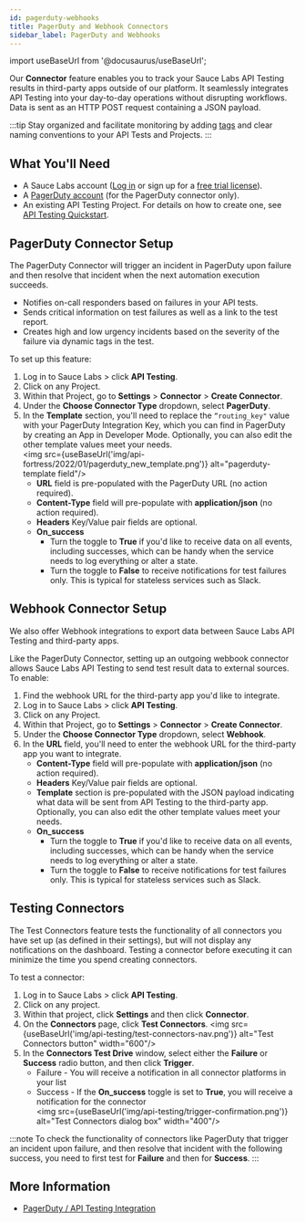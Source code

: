```yaml
---
id: pagerduty-webhooks
title: PagerDuty and Webhook Connectors
sidebar_label: PagerDuty and Webhooks
---
```


import useBaseUrl from '@docusaurus/useBaseUrl';

Our **Connector** feature enables you to track your Sauce Labs API Testing results in third-party apps outside of our platform. It seamlessly integrates API Testing into your day-to-day operations without disrupting workflows. Data is sent as an HTTP POST request containing a JSON payload.

:::tip
Stay organized and facilitate monitoring by adding [tags](/api-testing/composer/other-components/#tag) and clear naming conventions to your API Tests and Projects.
:::

## What You'll Need

- A Sauce Labs account ([Log in](https://accounts.saucelabs.com/am/XUI/#login/) or sign up for a [free trial license](https://saucelabs.com/sign-up)).
- A [PagerDuty account](https://www.pagerduty.com/) (for the PagerDuty connector only).
- An existing API Testing Project. For details on how to create one, see [API Testing Quickstart](/api-testing/quickstart/).

## PagerDuty Connector Setup

The PagerDuty Connector will trigger an incident in PagerDuty upon failure and then resolve that incident when the next automation execution succeeds.

- Notifies on-call responders based on failures in your API tests.
- Sends critical information on test failures as well as a link to the test report.
- Creates high and low urgency incidents based on the severity of the failure via dynamic tags in the test.

To set up this feature:

1. Log in to Sauce Labs > click **API Testing**.
2. Click on any Project.
3. Within that Project, go to **Settings** > **Connector** > **Create Connector**.
4. Under the **Choose Connector Type** dropdown, select **PagerDuty**.
5. In the **Template** section, you'll need to replace the `“routing_key"` value with your PagerDuty Integration Key, which you can find in PagerDuty by creating an App in Developer Mode. Optionally, you can also edit the other template values meet your needs.<br/><img src={useBaseUrl('img/api-fortress/2022/01/pagerduty_new_template.png')} alt="pagerduty-template field"/>
   - **URL** field is pre-populated with the PagerDuty URL (no action required).
   - **Content-Type** field will pre-populate with **application/json** (no action required).
   - **Headers** Key/Value pair fields are optional.
   - **On_success**
     - Turn the toggle to **True** if you'd like to receive data on all events, including successes, which can be handy when the service needs to log everything or alter a state.
     - Turn the toggle to **False** to receive notifications for test failures only. This is typical for stateless services such as Slack.

## Webhook Connector Setup

We also offer Webhook integrations to export data between Sauce Labs API Testing and third-party apps.

Like the PagerDuty Connector, setting up an outgoing webbook connector allows Sauce Labs API Testing to send test result data to external sources. To enable:

1. Find the webhook URL for the third-party app you'd like to integrate.
2. Log in to Sauce Labs > click **API Testing**.
3. Click on any Project.
4. Within that Project, go to **Settings** > **Connector** > **Create Connector**.
5. Under the **Choose Connector Type** dropdown, select **Webhook**.
6. In the **URL** field, you'll need to enter the webhook URL for the third-party app you want to integrate.
   - **Content-Type** field will pre-populate with **application/json** (no action required).
   - **Headers** Key/Value pair fields are optional.
   - **Template** section is pre-populated with the JSON payload indicating what data will be sent from API Testing to the third-party app. Optionally, you can also edit the other template values meet your needs.
   - **On_success**
     - Turn the toggle to **True** if you'd like to receive data on all events, including successes, which can be handy when the service needs to log everything or alter a state.
     - Turn the toggle to **False** to receive notifications for test failures only. This is typical for stateless services such as Slack.

## Testing Connectors

The Test Connectors feature tests the functionality of all connectors you have set up (as defined in their settings), but will not display any notifications on the dashboard. Testing a connector before executing it can minimize the time you spend creating connectors.

To test a connector:

1. Log in to Sauce Labs > click **API Testing**.
2. Click on any project.
3. Within that project, click **Settings** and then click **Connector**.
4. On the **Connectors** page, click **Test Connectors**.
   <img src={useBaseUrl('img/api-testing/test-connectors-nav.png')} alt="Test Connectors button" width="600"/>
5. In the **Connectors Test Drive** window, select either the **Failure** or **Success** radio button, and then click **Trigger**.
   - Failure - You will receive a notification in all connector platforms in your list
   - Success - If the **On_success** toggle is set to **True**, you will receive a notification for the connector<br/>
     <img src={useBaseUrl('img/api-testing/trigger-confirmation.png')} alt="Test Connectors dialog box" width="400"/>

:::note
To check the functionality of connectors like PagerDuty that trigger an incident upon failure, and then resolve that incident with the following success, you need to first test for **Failure** and then for **Success**.
:::

## More Information

- [PagerDuty / API Testing Integration](https://www.pagerduty.com/integrations/sauce-api-testing/)
